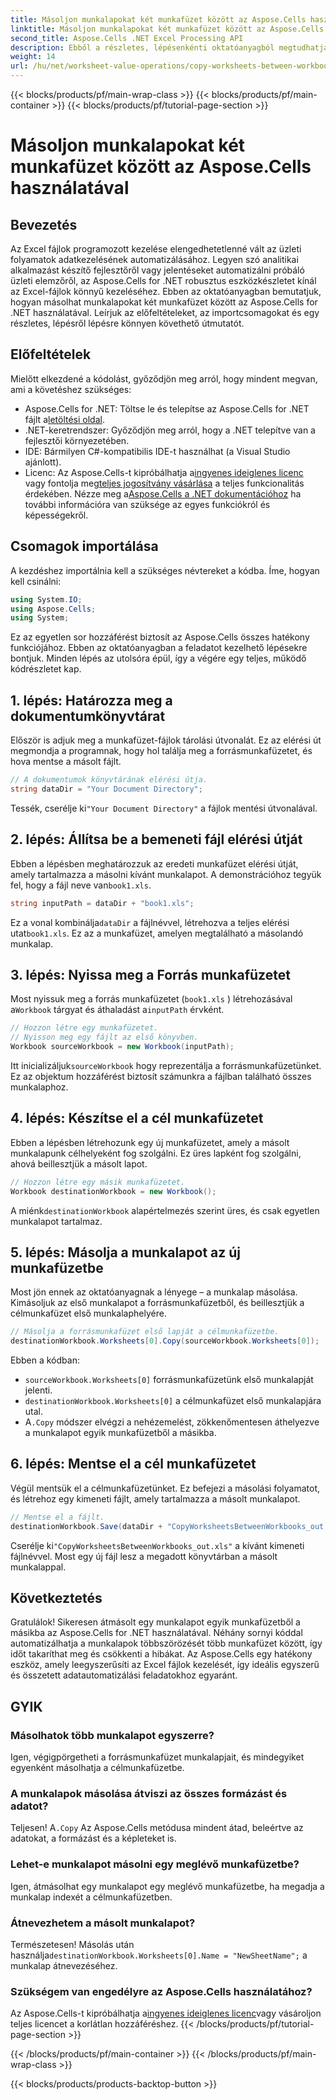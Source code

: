 ```yaml
---
title: Másoljon munkalapokat két munkafüzet között az Aspose.Cells használatával
linktitle: Másoljon munkalapokat két munkafüzet között az Aspose.Cells használatával
second_title: Aspose.Cells .NET Excel Processing API
description: Ebből a részletes, lépésenkénti oktatóanyagból megtudhatja, hogyan másolhat munkalapokat Excel-munkafüzetek között az Aspose.Cells for .NET használatával. Kiválóan alkalmas Excel folyamatok automatizálására.
weight: 14
url: /hu/net/worksheet-value-operations/copy-worksheets-between-workbooks/
---
```


{{< blocks/products/pf/main-wrap-class >}}
{{< blocks/products/pf/main-container >}}
{{< blocks/products/pf/tutorial-page-section >}}

# Másoljon munkalapokat két munkafüzet között az Aspose.Cells használatával

## Bevezetés
Az Excel fájlok programozott kezelése elengedhetetlenné vált az üzleti folyamatok adatkezelésének automatizálásához. Legyen szó analitikai alkalmazást készítő fejlesztőről vagy jelentéseket automatizálni próbáló üzleti elemzőről, az Aspose.Cells for .NET robusztus eszközkészletet kínál az Excel-fájlok könnyű kezeléséhez. Ebben az oktatóanyagban bemutatjuk, hogyan másolhat munkalapokat két munkafüzet között az Aspose.Cells for .NET használatával. Leírjuk az előfeltételeket, az importcsomagokat és egy részletes, lépésről lépésre könnyen követhető útmutatót.
## Előfeltételek
Mielőtt elkezdené a kódolást, győződjön meg arról, hogy mindent megvan, ami a követéshez szükséges:
-  Aspose.Cells for .NET: Töltse le és telepítse az Aspose.Cells for .NET fájlt a[letöltési oldal](https://releases.aspose.com/cells/net/).
- .NET-keretrendszer: Győződjön meg arról, hogy a .NET telepítve van a fejlesztői környezetében.
- IDE: Bármilyen C#-kompatibilis IDE-t használhat (a Visual Studio ajánlott).
-  Licenc: Az Aspose.Cells-t kipróbálhatja a[ingyenes ideiglenes licenc](https://purchase.aspose.com/temporary-license/) vagy fontolja meg[teljes jogosítvány vásárlása](https://purchase.aspose.com/buy) a teljes funkcionalitás érdekében.
 Nézze meg a[Aspose.Cells a .NET dokumentációhoz](https://reference.aspose.com/cells/net/) ha további információra van szüksége az egyes funkciókról és képességekről.
## Csomagok importálása
A kezdéshez importálnia kell a szükséges névtereket a kódba. Íme, hogyan kell csinálni:
```csharp
using System.IO;
using Aspose.Cells;
using System;
```
Ez az egyetlen sor hozzáférést biztosít az Aspose.Cells összes hatékony funkciójához.
Ebben az oktatóanyagban a feladatot kezelhető lépésekre bontjuk. Minden lépés az utolsóra épül, így a végére egy teljes, működő kódrészletet kap.
## 1. lépés: Határozza meg a dokumentumkönyvtárat
Először is adjuk meg a munkafüzet-fájlok tárolási útvonalát. Ez az elérési út megmondja a programnak, hogy hol találja meg a forrásmunkafüzetet, és hova mentse a másolt fájlt.
```csharp
// A dokumentumok könyvtárának elérési útja.
string dataDir = "Your Document Directory";
```
 Tessék, cserélje ki`"Your Document Directory"` a fájlok mentési útvonalával.
## 2. lépés: Állítsa be a bemeneti fájl elérési útját
Ebben a lépésben meghatározzuk az eredeti munkafüzet elérési útját, amely tartalmazza a másolni kívánt munkalapot. A demonstrációhoz tegyük fel, hogy a fájl neve van`book1.xls`.
```csharp
string inputPath = dataDir + "book1.xls";
```
 Ez a vonal kombinálja`dataDir` a fájlnévvel, létrehozva a teljes elérési utat`book1.xls`. Ez az a munkafüzet, amelyen megtalálható a másolandó munkalap.
## 3. lépés: Nyissa meg a Forrás munkafüzetet
Most nyissuk meg a forrás munkafüzetet (`book1.xls` ) létrehozásával a`Workbook` tárgyat és áthaladást a`inputPath` érvként.
```csharp
// Hozzon létre egy munkafüzetet.
// Nyisson meg egy fájlt az első könyvben.
Workbook sourceWorkbook = new Workbook(inputPath);
```
 Itt inicializáljuk`sourceWorkbook` hogy reprezentálja a forrásmunkafüzetünket. Ez az objektum hozzáférést biztosít számunkra a fájlban található összes munkalaphoz.
## 4. lépés: Készítse el a cél munkafüzetet
Ebben a lépésben létrehozunk egy új munkafüzetet, amely a másolt munkalapunk célhelyeként fog szolgálni. Ez üres lapként fog szolgálni, ahová beillesztjük a másolt lapot.
```csharp
// Hozzon létre egy másik munkafüzetet.
Workbook destinationWorkbook = new Workbook();
```
 A miénk`destinationWorkbook` alapértelmezés szerint üres, és csak egyetlen munkalapot tartalmaz.
## 5. lépés: Másolja a munkalapot az új munkafüzetbe
Most jön ennek az oktatóanyagnak a lényege – a munkalap másolása. Kimásoljuk az első munkalapot a forrásmunkafüzetből, és beillesztjük a célmunkafüzet első munkalaphelyére.
```csharp
// Másolja a forrásmunkafüzet első lapját a célmunkafüzetbe.
destinationWorkbook.Worksheets[0].Copy(sourceWorkbook.Worksheets[0]);
```
Ebben a kódban:
- `sourceWorkbook.Worksheets[0]` forrásmunkafüzetünk első munkalapját jelenti.
- `destinationWorkbook.Worksheets[0]` a célmunkafüzet első munkalapjára utal.
-  A`.Copy` módszer elvégzi a nehézemelést, zökkenőmentesen áthelyezve a munkalapot egyik munkafüzetből a másikba.
## 6. lépés: Mentse el a cél munkafüzetet
Végül mentsük el a célmunkafüzetünket. Ez befejezi a másolási folyamatot, és létrehoz egy kimeneti fájlt, amely tartalmazza a másolt munkalapot.
```csharp
// Mentse el a fájlt.
destinationWorkbook.Save(dataDir + "CopyWorksheetsBetweenWorkbooks_out.xls");
```
 Cserélje ki`"CopyWorksheetsBetweenWorkbooks_out.xls"` a kívánt kimeneti fájlnévvel. Most egy új fájl lesz a megadott könyvtárban a másolt munkalappal.

## Következtetés
Gratulálok! Sikeresen átmásolt egy munkalapot egyik munkafüzetből a másikba az Aspose.Cells for .NET használatával. Néhány sornyi kóddal automatizálhatja a munkalapok többszörözését több munkafüzet között, így időt takaríthat meg és csökkenti a hibákat. Az Aspose.Cells egy hatékony eszköz, amely leegyszerűsíti az Excel fájlok kezelését, így ideális egyszerű és összetett adatautomatizálási feladatokhoz egyaránt.
## GYIK
### Másolhatok több munkalapot egyszerre?  
Igen, végigpörgetheti a forrásmunkafüzet munkalapjait, és mindegyiket egyenként másolhatja a célmunkafüzetbe.
### A munkalapok másolása átviszi az összes formázást és adatot?  
 Teljesen! A`.Copy` Az Aspose.Cells metódusa mindent átad, beleértve az adatokat, a formázást és a képleteket is.
### Lehet-e munkalapot másolni egy meglévő munkafüzetbe?  
Igen, átmásolhat egy munkalapot egy meglévő munkafüzetbe, ha megadja a munkalap indexét a célmunkafüzetben.
### Átnevezhetem a másolt munkalapot?  
 Természetesen! Másolás után használja`destinationWorkbook.Worksheets[0].Name = "NewSheetName";` a munkalap átnevezéséhez.
### Szükségem van engedélyre az Aspose.Cells használatához?  
 Az Aspose.Cells-t kipróbálhatja a[ingyenes ideiglenes licenc](https://purchase.aspose.com/temporary-license/)vagy vásároljon teljes licencet a korlátlan hozzáféréshez.
{{< /blocks/products/pf/tutorial-page-section >}}

{{< /blocks/products/pf/main-container >}}
{{< /blocks/products/pf/main-wrap-class >}}

{{< blocks/products/products-backtop-button >}}
